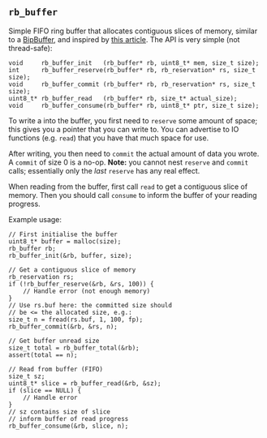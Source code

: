 ## `rb_buffer`

Simple FIFO ring buffer that allocates contiguous slices
of memory, similar to a [BipBuffer](https://www.codeproject.com/Articles/3479/The-Bip-Buffer-The-Circular-Buffer-with-a-Twist),
and inspired by [this article](https://andrea.lattuada.me/blog/2019/the-design-and-implementation-of-a-lock-free-ring-buffer-with-contiguous-reservations.html).
The API is very simple (not thread-safe):

    void     rb_buffer_init   (rb_buffer* rb, uint8_t* mem, size_t size);
    int      rb_buffer_reserve(rb_buffer* rb, rb_reservation* rs, size_t size);
    void     rb_buffer_commit (rb_buffer* rb, rb_reservation* rs, size_t size);
    uint8_t* rb_buffer_read   (rb_buffer* rb, size_t* actual_size);
    void     rb_buffer_consume(rb_buffer* rb, uint8_t* ptr, size_t size);

To write a into the buffer, you first need to `reserve`
some amount of space; this gives you a pointer that you
can write to. You can advertise to IO functions (e.g.
`read`) that you have that much space for use.

After writing, you then need to `commit` the actual amount
of data you wrote. A `commit` of size 0 is a no-op.
**Note:** you cannot nest `reserve` and `commit` calls;
essentially only the _last_ `reserve` has any real effect.

When reading from the buffer, first call `read` to get a
contiguous slice of memory. Then you should call `consume`
to inform the buffer of your reading progress.

Example usage:

    // First initialise the buffer
    uint8_t* buffer = malloc(size);
    rb_buffer rb;
    rb_buffer_init(&rb, buffer, size);

    // Get a contiguous slice of memory
    rb_reservation rs;
    if (!rb_buffer_reserve(&rb, &rs, 100)) {
        // Handle error (not enough memory)
    }
    // Use rs.buf here: the committed size should
    // be <= the allocated size, e.g.:
    size_t n = fread(rs.buf, 1, 100, fp);
    rb_buffer_commit(&rb, &rs, n);

    // Get buffer unread size
    size_t total = rb_buffer_total(&rb);
    assert(total == n);

    // Read from buffer (FIFO)
    size_t sz;
    uint8_t* slice = rb_buffer_read(&rb, &sz);
    if (slice == NULL) {
        // Handle error
    }
    // sz contains size of slice
    // inform buffer of read progress
    rb_buffer_consume(&rb, slice, n);

